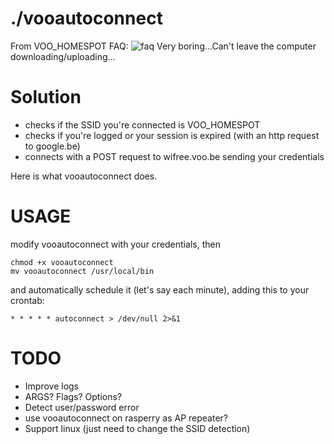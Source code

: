 # ./vooautoconnect

From VOO_HOMESPOT FAQ:
![faq](http://i.imgur.com/R0RQrnU.png "FAQ")
Very boring...Can't leave the computer downloading/uploading...

Solution
==============
- checks if the SSID you're connected is VOO_HOMESPOT
- checks if you're logged or your session is expired (with an http request to google.be)
- connects with a POST request to wifree.voo.be sending your credentials

Here is what vooautoconnect does.

USAGE
==============
modify vooautoconnect with your credentials, then
```
chmod +x vooautoconnect
mv vooautoconnect /usr/local/bin
```
and automatically schedule it (let's say each minute), adding this to your crontab:
```
* * * * * autoconnect > /dev/null 2>&1
```

TODO
==============
- Improve logs
- ARGS? Flags? Options?
- Detect user/password error
- use vooautoconnect on rasperry as AP repeater?
- Support linux (just need to change the SSID detection)
